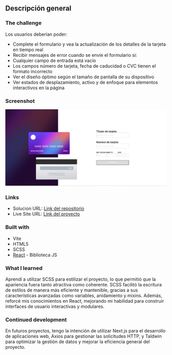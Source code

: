 ## Descripción general

### The challenge

Los usuarios deberían poder:

- Complete el formulario y vea la actualización de los detalles de la tarjeta en tiempo real
- Recibir mensajes de error cuando se envíe el formulario si:
- Cualquier campo de entrada está vacío
- Los campos número de tarjeta, fecha de caducidad o CVC tienen el formato incorrecto
- Ver el diseño óptimo según el tamaño de pantalla de su dispositivo
- Ver estados de desplazamiento, activo y de enfoque para elementos interactivos en la página

### Screenshot
![captura principal de la pagina](src/images/captura1.jpg)

### Links

- Solucion URL: [Link del repositorio](https://github.com/Pedro-ETS/card-details-form.git)
- Live Site URL: [Link del proyecto](https://card-details-form-sigma.vercel.app/)

### Built with
- Vite
- HTML5
- SCSS
- [React](https://reactjs.org/) - Biblioteca JS


### What I learned
Aprendí a utilizar SCSS para estilizar el proyecto, lo que permitió que la apariencia fuera tanto atractiva como coherente. SCSS facilitó la escritura de estilos de manera más eficiente y mantenible, gracias a sus características avanzadas como variables, anidamiento y mixins. Además, reforcé mis conocimientos en React, mejorando mi habilidad para construir interfaces de usuario interactivas y modulares.


### Continued development

En futuros proyectos, tengo la intención de utilizar Next.js para el desarrollo de aplicaciones web, Axios para gestionar las solicitudes HTTP, y Taldwin para optimizar la gestión de datos y mejorar la eficiencia general del proyecto.